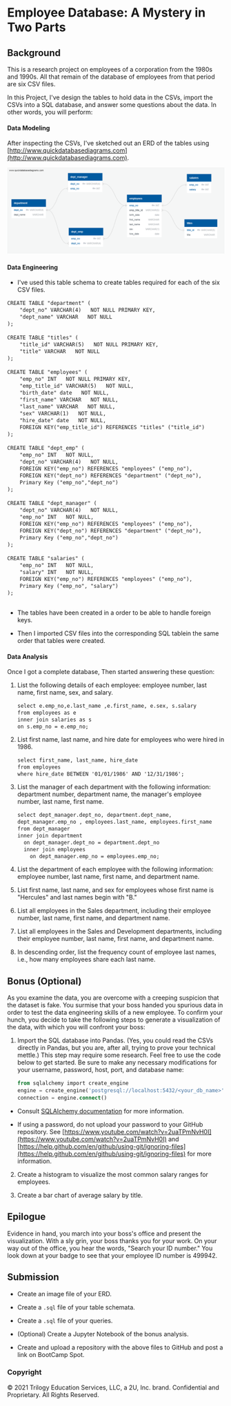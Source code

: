 # Employee Database: A Mystery in Two Parts


## Background

This is a research project on employees of a corporation from the 1980s and 1990s. All that remain of the database of employees from that period are six CSV files.

In this Project, I've design the tables to hold data in the CSVs, import the CSVs into a SQL database, and answer some questions about the data. In other words, you will perform:


#### Data Modeling

After inspecting  the CSVs, I've sketched out an ERD of the tables using [http://www.quickdatabasediagrams.com](http://www.quickdatabasediagrams.com).

![Physical Schema](EmployeeSQL/ERD_Image/Physical_schema.png)

#### Data Engineering

* I've used this table schema to create tables required for each of the six CSV files.

```
CREATE TABLE "department" (
    "dept_no" VARCHAR(4)   NOT NULL PRIMARY KEY,
    "dept_name" VARCHAR   NOT NULL
);

CREATE TABLE "titles" (
    "title_id" VARCHAR(5)   NOT NULL PRIMARY KEY,
    "title" VARCHAR   NOT NULL
);

CREATE TABLE "employees" (
    "emp_no" INT   NOT NULL PRIMARY KEY,
    "emp_title_id" VARCHAR(5)   NOT NULL,
    "birth_date" date   NOT NULL,
    "first_name" VARCHAR   NOT NULL,
    "last_name" VARCHAR   NOT NULL,
    "sex" VARCHAR(1)   NOT NULL,
    "hire_date" date   NOT NULL,
	FOREIGN KEY("emp_title_id") REFERENCES "titles" ("title_id")
);

CREATE TABLE "dept_emp" (
    "emp_no" INT   NOT NULL,
    "dept_no" VARCHAR(4)   NOT NULL,
	FOREIGN KEY("emp_no") REFERENCES "employees" ("emp_no"),
	FOREIGN KEY("dept_no") REFERENCES "department" ("dept_no"),
	Primary Key ("emp_no","dept_no")
);

CREATE TABLE "dept_manager" (
    "dept_no" VARCHAR(4)   NOT NULL,
    "emp_no" INT   NOT NULL,
	FOREIGN KEY("emp_no") REFERENCES "employees" ("emp_no"),
	FOREIGN KEY("dept_no") REFERENCES "department" ("dept_no"),
	Primary Key ("emp_no","dept_no")
);

CREATE TABLE "salaries" (
    "emp_no" INT   NOT NULL,
    "salary" INT   NOT NULL,
	FOREIGN KEY("emp_no") REFERENCES "employees" ("emp_no"),
	Primary Key ("emp_no", "salary")
);


```

  * The tables have been created in a order to be able to handle foreign keys.

* Then I imported CSV files into the corresponding SQL tablein the same order that tables were created.

#### Data Analysis

Once I got a complete database, Then started answering these question:

1. List the following details of each employee: employee number, last name, first name, sex, and salary.
    ```
    select e.emp_no,e.last_name ,e.first_name, e.sex, s.salary
    from employees as e
    inner join salaries as s
    on s.emp_no = e.emp_no;
    ``` 

2. List first name, last name, and hire date for employees who were hired in 1986.
    ```
    select first_name, last_name, hire_date
    from employees
    where hire_date BETWEEN '01/01/1986' AND '12/31/1986';
    ```

3. List the manager of each department with the following information: department number, department name, the manager's employee number, last name, first name.

    ```
    select dept_manager.dept_no, department.dept_name, dept_manager.emp_no , employees.last_name, employees.first_name
    from dept_manager
    inner join department
	  on dept_manager.dept_no = department.dept_no
	  inner join employees
		on dept_manager.emp_no = employees.emp_no;
    ```

4. List the department of each employee with the following information: employee number, last name, first name, and department name.

5. List first name, last name, and sex for employees whose first name is "Hercules" and last names begin with "B."

6. List all employees in the Sales department, including their employee number, last name, first name, and department name.

7. List all employees in the Sales and Development departments, including their employee number, last name, first name, and department name.

8. In descending order, list the frequency count of employee last names, i.e., how many employees share each last name.

## Bonus (Optional)

As you examine the data, you are overcome with a creeping suspicion that the dataset is fake. You surmise that your boss handed you spurious data in order to test the data engineering skills of a new employee. To confirm your hunch, you decide to take the following steps to generate a visualization of the data, with which you will confront your boss:

1. Import the SQL database into Pandas. (Yes, you could read the CSVs directly in Pandas, but you are, after all, trying to prove your technical mettle.) This step may require some research. Feel free to use the code below to get started. Be sure to make any necessary modifications for your username, password, host, port, and database name:

   ```sql
   from sqlalchemy import create_engine
   engine = create_engine('postgresql://localhost:5432/<your_db_name>')
   connection = engine.connect()
   ```

* Consult [SQLAlchemy documentation](https://docs.sqlalchemy.org/en/latest/core/engines.html#postgresql) for more information.

* If using a password, do not upload your password to your GitHub repository. See [https://www.youtube.com/watch?v=2uaTPmNvH0I](https://www.youtube.com/watch?v=2uaTPmNvH0I) and [https://help.github.com/en/github/using-git/ignoring-files](https://help.github.com/en/github/using-git/ignoring-files) for more information.

2. Create a histogram to visualize the most common salary ranges for employees.

3. Create a bar chart of average salary by title.

## Epilogue

Evidence in hand, you march into your boss's office and present the visualization. With a sly grin, your boss thanks you for your work. On your way out of the office, you hear the words, "Search your ID number." You look down at your badge to see that your employee ID number is 499942.

## Submission

* Create an image file of your ERD.

* Create a `.sql` file of your table schemata.

* Create a `.sql` file of your queries.

* (Optional) Create a Jupyter Notebook of the bonus analysis.

* Create and upload a repository with the above files to GitHub and post a link on BootCamp Spot.

### Copyright

© 2021 Trilogy Education Services, LLC, a 2U, Inc. brand. Confidential and Proprietary. All Rights Reserved.
